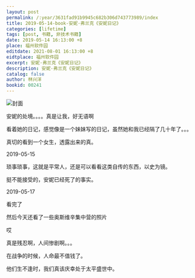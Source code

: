 ```yaml
---
layout: post
permalink: /:year/3631fad91b9945c682b306d743773989/index
title: 2019-05-14-book-安妮·弗兰克《安妮日记》
categories: [lifetime]
tags: [post, 书籍, 非技术书籍]
date: 2019-05-14 16:13:00 +8
place: 福州软件园
editdate: 2021-08-01 16:13:00 +8
eidtplace: 福州软件园
excerpt: 安妮·弗兰克《安妮日记》
description: 安妮·弗兰克《安妮日记》
catalog: false
author: 林兴洋
bookid: 00241
---
```



![封面](https://gitee.com/linxingyang/at-2020-10-02-image/raw/master/image/T-talks/image/2019/books/anrj.jpg)


安妮的处境。。。。真是让我，好无语啊

看着她的日记，感觉像是一个妹妹写的日记，虽然她和我已经隔了几十年了。。。

真切的看到一个女生，透露出来的真。

2019-05-15

琐事琐事，这就是平常人，还是可以看看这类自传的东西，以史为镜。

挺不能接受的，安妮已经死了的事实。

2019-05-17

看完了

然后今天还看了一些奥斯维辛集中营的照片

哎

真是残忍啊，人间惨剧啊。。。

在战争的时候，人命最不值钱了。

他们生不逢时，我们真该庆幸处于太平盛世中。

